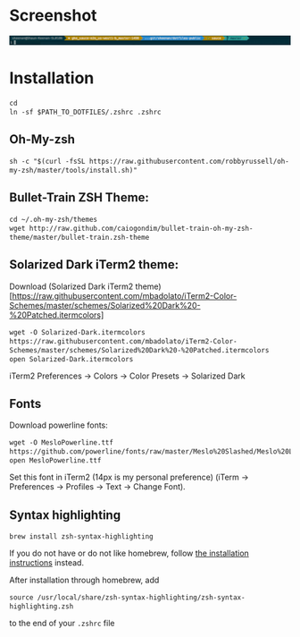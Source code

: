 # Screenshot
![PS1](PS1.png "PS1")
# Installation
```
cd
ln -sf $PATH_TO_DOTFILES/.zshrc .zshrc
```
## Oh-My-zsh
```
sh -c "$(curl -fsSL https://raw.githubusercontent.com/robbyrussell/oh-my-zsh/master/tools/install.sh)"
```
## Bullet-Train ZSH Theme:
```
cd ~/.oh-my-zsh/themes
wget http://raw.github.com/caiogondim/bullet-train-oh-my-zsh-theme/master/bullet-train.zsh-theme
```

## Solarized Dark iTerm2 theme:
Download (Solarized Dark iTerm2 theme)[https://raw.githubusercontent.com/mbadolato/iTerm2-Color-Schemes/master/schemes/Solarized%20Dark%20-%20Patched.itermcolors]
```
wget -O Solarized-Dark.itermcolors https://raw.githubusercontent.com/mbadolato/iTerm2-Color-Schemes/master/schemes/Solarized%20Dark%20-%20Patched.itermcolors
open Solarized-Dark.itermcolors
```
iTerm2 Preferences -> Colors -> Color Presets -> Solarized Dark

## Fonts
Download powerline fonts:
```
wget -O MesloPowerline.ttf  https://github.com/powerline/fonts/raw/master/Meslo%20Slashed/Meslo%20LG%20M%20Regular%20for%20Powerline.ttf
open MesloPowerline.ttf
```
Set this font in iTerm2 (14px is my personal preference) (iTerm → Preferences → Profiles → Text → Change Font).

## Syntax highlighting

```
brew install zsh-syntax-highlighting
```

If you do not have or do not like homebrew, follow [the installation instructions](https://github.com/zsh-users/zsh-syntax-highlighting/blob/master/INSTALL.md) instead.

After installation through homebrew, add

```
source /usr/local/share/zsh-syntax-highlighting/zsh-syntax-highlighting.zsh
```

to the end of your `.zshrc` file
